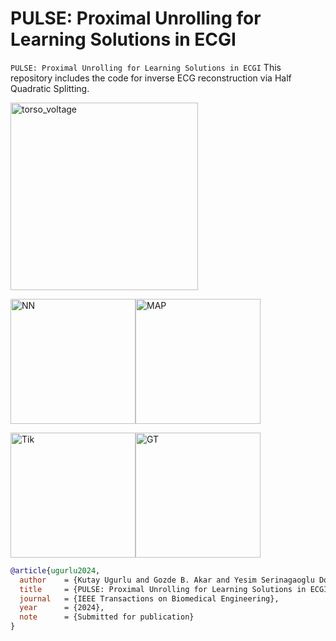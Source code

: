 # PULSE: Proximal Unrolling for Learning Solutions in ECGI
```PULSE: Proximal Unrolling for Learning Solutions in ECGI```
This repository includes the code for inverse ECG reconstruction via Half Quadratic Splitting.

<img src="torso_voltage.gif" alt="torso_voltage" width="300"/>

<img src="NN.gif" alt="NN" width="200"/><img src="MAP.gif" alt="MAP" width="200"/>

<img src="Tik.gif" alt="Tik" width="200"/><img src="GT.gif" alt="GT" width="200"/>

```bibtex
@article{ugurlu2024,
  author    = {Kutay Ugurlu and Gozde B. Akar and Yesim Serinagaoglu Dogrusoz},
  title     = {PULSE: Proximal Unrolling for Learning Solutions in ECGI},
  journal   = {IEEE Transactions on Biomedical Engineering},
  year      = {2024},
  note      = {Submitted for publication}
}
